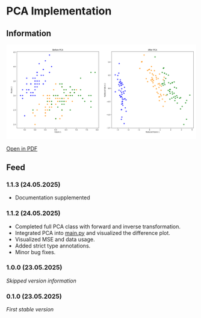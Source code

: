 # PCA Implementation

## Information
![Preview](./resources/preview.png)

[Open in PDF](./presentation/PCA_Presentation.pdf)

## Feed
### 1.1.3 (24.05.2025)
- Documentation supplemented

### 1.1.2 (24.05.2025)
- Completed full PCA class with forward and inverse transformation.
- Integrated PCA into [main.py](./scripts/main.py) and visualized the difference plot.
- Visualized MSE and data usage.
- Added strict type annotations.
- Minor bug fixes.

### 1.0.0 (23.05.2025)
*Skipped version information*

### 0.1.0 (23.05.2025)
*First stable version*